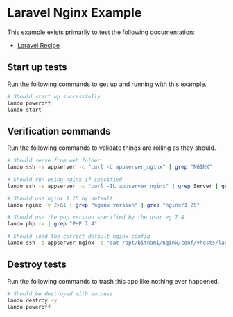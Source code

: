 # Laravel Nginx Example

This example exists primarily to test the following documentation:

* [Laravel Recipe](https://docs.lando.dev/laravel/config.html)

Start up tests
--------------

Run the following commands to get up and running with this example.

```bash
# Should start up successfully
lando poweroff
lando start
```

Verification commands
---------------------

Run the following commands to validate things are rolling as they should.

```bash
# Should serve from web folder
lando ssh -s appserver -c "curl -L appserver_nginx" | grep "NGINX"

# Should run using nginx if specified
lando ssh -s appserver -c "curl -IL appserver_nginx" | grep Server | grep nginx

# Should use nginx 1.25 by default
lando nginx -v 2>&1 | grep "nginx version" | grep "nginx/1.25"

# Should use the php version specified by the user eg 7.4
lando php -v | grep "PHP 7.4"

# Should load the correct default nginx config
lando ssh -s appserver_nginx -c "cat /opt/bitnami/nginx/conf/vhosts/lando.conf" | grep "LANDOLARAVELNGINXCONF"
```

Destroy tests
-------------

Run the following commands to trash this app like nothing ever happened.

```bash
# Should be destroyed with success
lando destroy -y
lando poweroff
```
